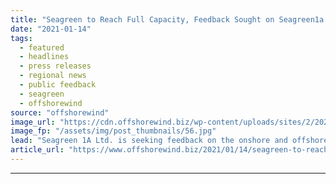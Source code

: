 ```yaml
---
title: "Seagreen to Reach Full Capacity, Feedback Sought on Seagreen1a Grid Links"
date: "2021-01-14"
tags: 
  - featured
  - headlines
  - press releases
  - regional news
  - public feedback
  - seagreen
  - offshorewind
source: "offshorewind"
image_url: "https://cdn.offshorewind.biz/wp-content/uploads/sites/2/2021/01/14144004/Seagreen-Seeks-Public-Feedback-on-Remaining-Turbines.jpg"
image_fp: "/assets/img/post_thumbnails/56.jpg"
lead: "Seagreen 1A Ltd. is seeking feedback on the onshore and offshore grid connection proposals"
article_url: "https://www.offshorewind.biz/2021/01/14/seagreen-to-reach-full-capacity-feedback-sought-on-seagreen1a-grid-links/"
---
```


---
